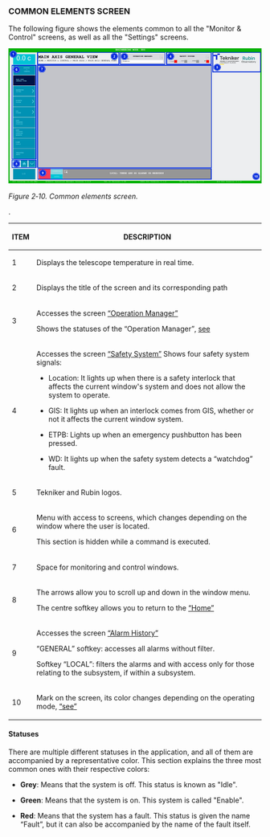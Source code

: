 ### COMMON ELEMENTS SCREEN

The following figure shows the elements common to all the "Monitor \& Control" screens, as well as all the "Settings" screens.

![Common elements display](../Resources/media/image017.png)

*Figure 2‑10. Common elements screen.*

<table class="table">
  <thead>
    <tr class="header">
      <th><p>ITEM</p></th>
      <th><p>DESCRIPTION</p></th>
    </tr>
  </thead>
  <tbody>
    <tr class="odd">
      <td><p>1</p></td>
      <td><p>Displays the telescope temperature in real time.</p></td>
    </tr>
    <tr class="even">
      <td><p>2</p></td>
      <td><p>Displays the title of the screen and its corresponding path</p></td>.
    </tr>
    <tr class="odd">
      <td><p>3</p></td>
      <td>
        <p>
          Accesses the screen <a href="../02_Monitor&Control/035_OperationManager.html">“Operation Manager”</a>
        </p>
        <p>
          Shows the statuses of the “Operation Manager”, <a href="./03_Common_Elements_Screen.html#statuses">see</a>
        </p>
      </td>
    </tr>
    <tr class="even">
      <td><p>4</p></td>
      <td>
        <p>
          Accesses the screen <a href="../02_Monitor&Control/034_SafetySystem.html">“Safety System”</a>
          Shows four safety system signals:
        </p>
        <ul>
          <li>
            <p>
              Location: It lights up when there is a safety interlock that
              affects the current window's system and does not allow the
              system to operate.
            </p>
          </li>
          <li>
            <p>
              GIS: It lights up when an interlock comes from
              GIS, whether or not it affects the current window system.
            </p>
          </li>
          <li>
            <p>
              ETPB: Lights up when an emergency pushbutton has been pressed.
            </p>
          </li>
          <li>
            <p>
              WD: It lights up when the safety system detects a
              “watchdog” fault.
            </p>
          </li>
        </ul>
      </td>
    </tr>
    <tr class="odd">
      <td><p>5</p></td>
      <td><p>Tekniker and Rubin logos.</p></td>
    </tr>
    <tr class="even">
      <td><p>6</p></td>
      <td>
        <p>
          Menu with access to screens, which changes depending on the window
          where the user is located.
        </p>
        <p>This section is hidden while a command is executed.</p>
      </td>
    </tr>
    <tr class="odd">
      <td><p>7</p></td>
      <td><p>Space for monitoring and control windows.</p></td>
    </tr>
    <tr class="even">
      <td><p>8</p></td>
      <td>
        <p>The arrows allow you to scroll up and down in the window menu.</p>
        <p>
          The centre softkey allows you to return to the <a href="./01_Home_Screen_Home.html">“Home”</a>
        </p>
      </td>
    </tr>
    <tr class="odd">
      <td><p>9</p></td>
      <td>
        <p>
          Accesses the screen <a href="../02_Monitor%26Control/036_AlarmHistory.html">“Alarm History”</a>
        </p>
        <p>
          “GENERAL” softkey: accesses all alarms without filter.
        </p>
        <p>
          Softkey “LOCAL”: filters the alarms and with access only for those
          relating to the subsystem, if within a subsystem.
        </p>
      </td>
    </tr>
    <tr class="even">
      <td><p>10</p></td>
      <td>
        <p>
          Mark on the screen, its color changes depending on the operating mode,
          <a href="./02_Change_Of_Operating_Mode.html">“see”</a>
        </p>
      </td>
    </tr>
  </tbody>
</table>

#### Statuses

There are multiple different statuses in the application, and all of them are accompanied by a representative color.
This section explains the three most common ones with their respective colors:

- **Grey**: Means that the system is off. This status is known as "Idle".

- **Green**: Means that the system is on. This system is called "Enable".

- **Red**: Means that the system has a fault. This status is given the name “Fault”, but it can also be accompanied by
  the name of the fault itself.
